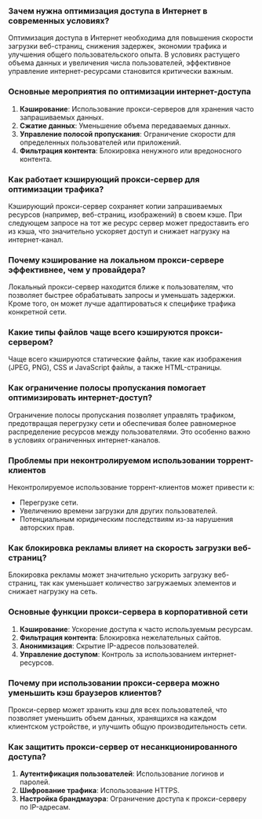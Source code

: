 
### Зачем нужна оптимизация доступа в Интернет в современных условиях?
Оптимизация доступа в Интернет необходима для повышения скорости загрузки веб-страниц, снижения задержек, экономии трафика и улучшения общего пользовательского опыта. В условиях растущего объема данных и увеличения числа пользователей, эффективное управление интернет-ресурсами становится критически важным.

### Основные мероприятия по оптимизации интернет-доступа
1. **Кэширование**: Использование прокси-серверов для хранения часто запрашиваемых данных.
2. **Сжатие данных**: Уменьшение объема передаваемых данных.
3. **Управление полосой пропускания**: Ограничение скорости для определенных пользователей или приложений.
4. **Фильтрация контента**: Блокировка ненужного или вредоносного контента.

### Как работает кэширующий прокси-сервер для оптимизации трафика?
Кэширующий прокси-сервер сохраняет копии запрашиваемых ресурсов (например, веб-страниц, изображений) в своем кэше. При следующем запросе на тот же ресурс сервер может предоставить его из кэша, что значительно ускоряет доступ и снижает нагрузку на интернет-канал.

### Почему кэширование на локальном прокси-сервере эффективнее, чем у провайдера?
Локальный прокси-сервер находится ближе к пользователям, что позволяет быстрее обрабатывать запросы и уменьшать задержки. Кроме того, он может лучше адаптироваться к специфике трафика конкретной сети.

### Какие типы файлов чаще всего кэшируются прокси-сервером?
Чаще всего кэшируются статические файлы, такие как изображения (JPEG, PNG), CSS и JavaScript файлы, а также HTML-страницы.

### Как ограничение полосы пропускания помогает оптимизировать интернет-доступ?
Ограничение полосы пропускания позволяет управлять трафиком, предотвращая перегрузку сети и обеспечивая более равномерное распределение ресурсов между пользователями. Это особенно важно в условиях ограниченных интернет-каналов.

### Проблемы при неконтролируемом использовании торрент-клиентов
Неконтролируемое использование торрент-клиентов может привести к:
- Перегрузке сети.
- Увеличению времени загрузки для других пользователей.
- Потенциальным юридическим последствиям из-за нарушения авторских прав.

### Как блокировка рекламы влияет на скорость загрузки веб-страниц?
Блокировка рекламы может значительно ускорить загрузку веб-страниц, так как уменьшает количество загружаемых элементов и снижает нагрузку на сеть.

### Основные функции прокси-сервера в корпоративной сети
1. **Кэширование**: Ускорение доступа к часто используемым ресурсам.
2. **Фильтрация контента**: Блокировка нежелательных сайтов.
3. **Анонимизация**: Скрытие IP-адресов пользователей.
4. **Управление доступом**: Контроль за использованием интернет-ресурсов.

### Почему при использовании прокси-сервера можно уменьшить кэш браузеров клиентов?
Прокси-сервер может хранить кэш для всех пользователей, что позволяет уменьшить объем данных, хранящихся на каждом клиентском устройстве, и улучшить общую производительность сети.

### Как защитить прокси-сервер от несанкционированного доступа?
1. **Аутентификация пользователей**: Использование логинов и паролей.
2. **Шифрование трафика**: Использование HTTPS.
3. **Настройка брандмауэра**: Ограничение доступа к прокси-серверу по IP-адресам.
